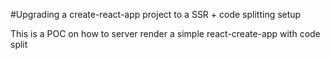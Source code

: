 #Upgrading a create-react-app project to a SSR + code splitting setup

This is a POC on how to server render a simple react-create-app with code split